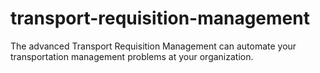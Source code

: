 # transport-requisition-management
The advanced Transport Requisition Management can automate your transportation management problems at your organization.
